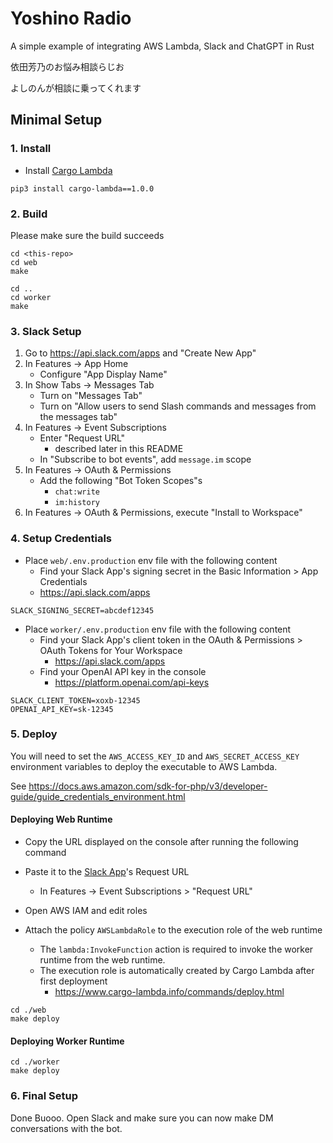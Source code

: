 
# Yoshino Radio

A simple example of integrating AWS Lambda, Slack and ChatGPT in Rust

依田芳乃のお悩み相談らじお

よしのんが相談に乗ってくれます

## Minimal Setup

### 1. Install

* Install [Cargo Lambda](https://www.cargo-lambda.info/guide/getting-started.html)

```
pip3 install cargo-lambda==1.0.0
```

### 2. Build

Please make sure the build succeeds

```
cd <this-repo>
cd web
make

cd ..
cd worker
make
```

### 3. Slack Setup

1. Go to https://api.slack.com/apps and "Create New App"
1. In Features -> App Home
    * Configure "App Display Name"
1. In Show Tabs -> Messages Tab
    * Turn on "Messages Tab"
    * Turn on "Allow users to send Slash commands and messages from the messages tab"
1. In Features -> Event Subscriptions
    * Enter "Request URL"
        * described later in this README
    * In "Subscribe to bot events", add `message.im` scope
1. In Features -> OAuth & Permissions
    * Add the following "Bot Token Scopes"s
        * `chat:write`
        * `im:history`
1. In Features -> OAuth & Permissions, execute "Install to Workspace"

### 4. Setup Credentials

* Place `web/.env.production` env file with the following content
   * Find your Slack App's signing secret in the Basic Information > App Credentials
   * https://api.slack.com/apps

```
SLACK_SIGNING_SECRET=abcdef12345
```

* Place `worker/.env.production` env file with the following content
   * Find your Slack App's client token in the OAuth & Permissions > OAuth Tokens for Your Workspace
      * https://api.slack.com/apps
   * Find your OpenAI API key in the console
      * https://platform.openai.com/api-keys

```
SLACK_CLIENT_TOKEN=xoxb-12345
OPENAI_API_KEY=sk-12345
```

### 5. Deploy

You will need to set the `AWS_ACCESS_KEY_ID` and `AWS_SECRET_ACCESS_KEY` environment variables to deploy the executable to AWS Lambda.

See https://docs.aws.amazon.com/sdk-for-php/v3/developer-guide/guide_credentials_environment.html

#### Deploying Web Runtime

* Copy the URL displayed on the console after running the following command
* Paste it to the [Slack App](https://api.slack.com/apps)'s Request URL
    * In Features -> Event Subscriptions > "Request URL"

* Open AWS IAM and edit roles
* Attach the policy `AWSLambdaRole` to the execution role of the web runtime
   * The `lambda:InvokeFunction` action is required to invoke the worker runtime from the web runtime.
   * The execution role is automatically created by Cargo Lambda after first deployment
      * https://www.cargo-lambda.info/commands/deploy.html

```
cd ./web
make deploy
```

#### Deploying Worker Runtime

```
cd ./worker
make deploy
```

### 6. Final Setup
Done Buooo. Open Slack and make sure you can now make DM conversations with the bot.
